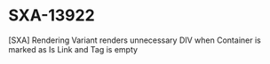 # SXA-13922
[SXA] Rendering Variant renders unnecessary DIV when Container is marked as Is Link and Tag is empty
